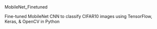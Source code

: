 MobileNet_Finetuned

Fine-tuned MobileNet CNN to classify CIFAR10 images using TensorFlow, Keras, & OpenCV in Python
